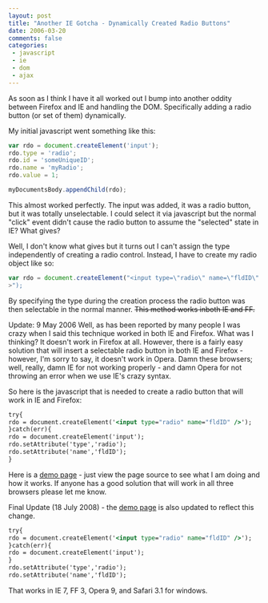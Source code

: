 ```yaml
---
layout: post
title: "Another IE Gotcha - Dynamically Created Radio Buttons"
date: 2006-03-20
comments: false
categories:
 - javascript
 - ie
 - dom
 - ajax
---
```

As soon as I think I have it all worked out I bump into another oddity between
Firefox and IE and handling the DOM. Specifically adding a radio button (or
set of them) dynamically.

My initial javascript went something like this:


```js
var rdo = document.createElement('input');
rdo.type = 'radio';
rdo.id = 'someUniqueID';
rdo.name = 'myRadio';
rdo.value = 1;

myDocumentsBody.appendChild(rdo);


```


This almost worked perfectly. The input was added, it was a radio button, but
it was totally unselectable. I could select it via javascript but the normal
"click" event didn't cause the radio button to assume the "selected" state in
IE? What gives?

Well, I don't know what gives but it turns out I can't assign the type
independently of creating a radio control. Instead, I have to create my radio
object like so:


```js
var rdo = document.createElement("<input type=\"radio\" name=\"fldID\"
>");

```


By specifying the type during the creation process the radio button was then
selectable in the normal manner. <strike>This method works inboth IE and
FF.</strike>

Update: 9 May 2006
Well, as has been reported by many people I was crazy when I said this
technique worked in both IE and Firefox. What was I thinking? It doesn't work
in Firefox at all. However, there is a fairly easy solution that will insert a
selectable radio button in both IE and Firefox - however, I'm sorry to say, it
doesn't work in Opera. Damn these browsers; well, really, damn IE for not
working properly - and damn Opera for not throwing an error when we use IE's
crazy syntax.

So here is the javascript that is needed to create a radio button that will
work in IE and Firefox:


```cfc
try{
rdo = document.createElement('<input type="radio" name="fldID" />');
}catch(err){
rdo = document.createElement('input');
rdo.setAttribute('type','radio');
rdo.setAttribute('name','fldID');
}

```


Here is a [demo page](http://rawlinson.us/blog/documents/jsradio.html) \- just
view the page source to see what I am doing and how it works. If anyone has a
good solution that will work in all three browsers please let me know.

Final Update (18 July 2008) - the [demo
page](http://rawlinson.us/blog/documents/jsradio.html) is also updated to
reflect this change.


```cfc
try{
rdo = document.createElement('<input type="radio" name="fldID" />');
}catch(err){
rdo = document.createElement('input');
}
rdo.setAttribute('type','radio');
rdo.setAttribute('name','fldID');

```


That works in IE 7, FF 3, Opera 9, and Safari 3.1 for windows.

